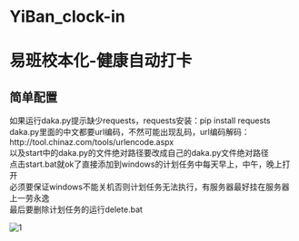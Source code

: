 # YiBan_clock-in
<h1>易班校本化-健康自动打卡</h1>
<h2>简单配置</h2>
如果运行daka.py提示缺少requests，requests安装：pip install requests<br>
daka.py里面的中文都要url编码，不然可能出现乱码，url编码解码：http://tool.chinaz.com/tools/urlencode.aspx<br>
以及start中的daka.py的文件绝对路径要改成自己的daka.py文件绝对路径<br>
点击start.bat就ok了直接添加到windows的计划任务中每天早上，中午，晚上打开<br>
必须要保证windows不能关机否则计划任务无法执行，有服务器最好挂在服务器上一劳永逸<br>
最后要删除计划任务的运行delete.bat<br>

![1](https://user-images.githubusercontent.com/54020830/197371261-0f2a89e6-6c89-426f-96c0-04a5338b81f7.png)
